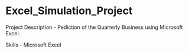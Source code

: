 # Excel_Simulation_Project
Project Description - Pediction of the Quarterly Business using Microsoft Excel.

Skills - Microsoft Excel

